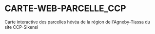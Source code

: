 # CARTE-WEB-PARCELLE_CCP
Carte interactive des parcelles hévéa de la région de l'Agneby-Tiassa du site CCP-Sikensi
